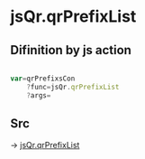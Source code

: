 # jsQr.qrPrefixList

## Difinition by js action

```js.js

var=qrPrefixsCon
	?func=jsQr.qrPrefixList
	?args=

```

## Src

-> [jsQr.qrPrefixList](https://github.com/puutaro/CommandClick/blob/master/app/src/main/java/com/puutaro/commandclick/fragment_lib/terminal_fragment/js_interface/qr/JsQr.kt#L52)


